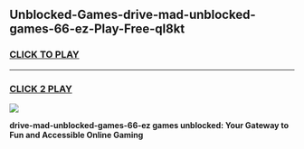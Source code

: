 
## Unblocked-Games-drive-mad-unblocked-games-66-ez-Play-Free-ql8kt
<h3>
<a href="https://premium76.site?title=drive-mad-unblocked-games-66-ez&ref=12A">CLICK TO PLAY</a></h3>
<hr>

<h3>
<a href="https://premium76.site?title=drive-mad-unblocked-games-66-ez&ref=12A">CLICK 2 PLAY</a>
  
</h3>

<a href="https://premium76.site?title=drive-mad-unblocked-games-66-ez&ref=12A"><img src="https://clearcache.store/games.png"></a>


**drive-mad-unblocked-games-66-ez games unblocked: Your Gateway to Fun and Accessible Online Gaming**
